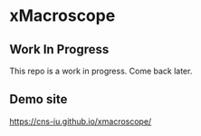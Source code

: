 # xMacroscope

## Work In Progress

This repo is a work in progress. Come back later.

## Demo site

<https://cns-iu.github.io/xmacroscope/>
